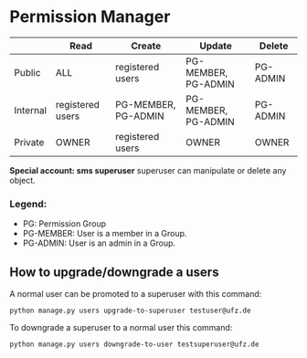 # Permission Manager

|               | Read                  | Create               | Update               | Delete   |
|---------------|-----------------------|----------------------|----------------------|----------|
| Public        | ALL                   | registered users     | PG-MEMBER, PG-ADMIN  | PG-ADMIN | 
| Internal      | registered users      | PG-MEMBER, PG-ADMIN  | PG-MEMBER, PG-ADMIN  | PG-ADMIN | 
| Private       | OWNER                 | registered users     | OWNER                | OWNER    |

**Special account: sms superuser**
superuser can manipulate or delete any object.

### Legend:

- PG: Permission Group
- PG-MEMBER: User is a member in a Group.
- PG-ADMIN: User is an admin in a Group.

## How to upgrade/downgrade a users

A normal user can be promoted to a superuser with this command:

```shell
python manage.py users upgrade-to-superuser testuser@ufz.de
```

To downgrade a superuser to a normal user this command:

```shell
python manage.py users downgrade-to-user testsuperuser@ufz.de
```

